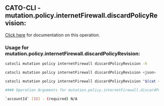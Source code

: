
## CATO-CLI - mutation.policy.internetFirewall.discardPolicyRevision:
[Click here](https://api.catonetworks.com/documentation/#mutation-mutation.policy.internetFirewall.discardPolicyRevision) for documentation on this operation.

### Usage for mutation.policy.internetFirewall.discardPolicyRevision:

```bash
catocli mutation policy internetFirewall discardPolicyRevision -h

catocli mutation policy internetFirewall discardPolicyRevision <json>

catocli mutation policy internetFirewall discardPolicyRevision "$(cat < mutation.policy.internetFirewall.discardPolicyRevision.json)"

#### Operation Arguments for mutation.policy.internetFirewall.discardPolicyRevision ####

`accountId` [ID] - (required) N/A    
